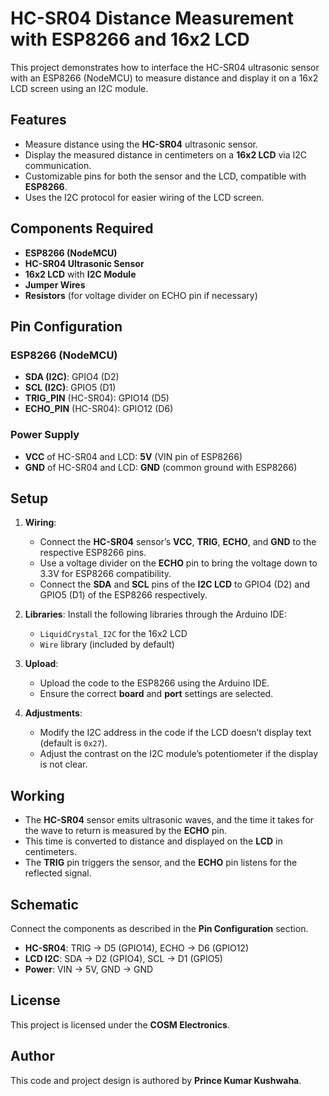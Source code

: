 # HC-SR04 Distance Measurement with ESP8266 and 16x2 LCD

This project demonstrates how to interface the HC-SR04 ultrasonic sensor with an ESP8266 (NodeMCU) to measure distance and display it on a 16x2 LCD screen using an I2C module.

## Features

- Measure distance using the **HC-SR04** ultrasonic sensor.
- Display the measured distance in centimeters on a **16x2 LCD** via I2C communication.
- Customizable pins for both the sensor and the LCD, compatible with **ESP8266**.
- Uses the I2C protocol for easier wiring of the LCD screen.

## Components Required

- **ESP8266 (NodeMCU)**
- **HC-SR04 Ultrasonic Sensor**
- **16x2 LCD** with **I2C Module**
- **Jumper Wires**
- **Resistors** (for voltage divider on ECHO pin if necessary)

## Pin Configuration

### ESP8266 (NodeMCU)
- **SDA (I2C)**: GPIO4 (D2)
- **SCL (I2C)**: GPIO5 (D1)
- **TRIG_PIN** (HC-SR04): GPIO14 (D5)
- **ECHO_PIN** (HC-SR04): GPIO12 (D6)

### Power Supply
- **VCC** of HC-SR04 and LCD: **5V** (VIN pin of ESP8266)
- **GND** of HC-SR04 and LCD: **GND** (common ground with ESP8266)

## Setup

1. **Wiring**: 
   - Connect the **HC-SR04** sensor’s **VCC**, **TRIG**, **ECHO**, and **GND** to the respective ESP8266 pins.
   - Use a voltage divider on the **ECHO** pin to bring the voltage down to 3.3V for ESP8266 compatibility.
   - Connect the **SDA** and **SCL** pins of the **I2C LCD** to GPIO4 (D2) and GPIO5 (D1) of the ESP8266 respectively.

2. **Libraries**: 
   Install the following libraries through the Arduino IDE:
   - `LiquidCrystal_I2C` for the 16x2 LCD
   - `Wire` library (included by default)

3. **Upload**: 
   - Upload the code to the ESP8266 using the Arduino IDE.
   - Ensure the correct **board** and **port** settings are selected.

4. **Adjustments**: 
   - Modify the I2C address in the code if the LCD doesn’t display text (default is `0x27`).
   - Adjust the contrast on the I2C module’s potentiometer if the display is not clear.

## Working

- The **HC-SR04** sensor emits ultrasonic waves, and the time it takes for the wave to return is measured by the **ECHO** pin.
- This time is converted to distance and displayed on the **LCD** in centimeters.
- The **TRIG** pin triggers the sensor, and the **ECHO** pin listens for the reflected signal.

## Schematic

Connect the components as described in the **Pin Configuration** section.

- **HC-SR04**: TRIG -> D5 (GPIO14), ECHO -> D6 (GPIO12)
- **LCD I2C**: SDA -> D2 (GPIO4), SCL -> D1 (GPIO5)
- **Power**: VIN -> 5V, GND -> GND

## License

This project is licensed under the **COSM Electronics**.

## Author

This code and project design is authored by **Prince Kumar Kushwaha**.
